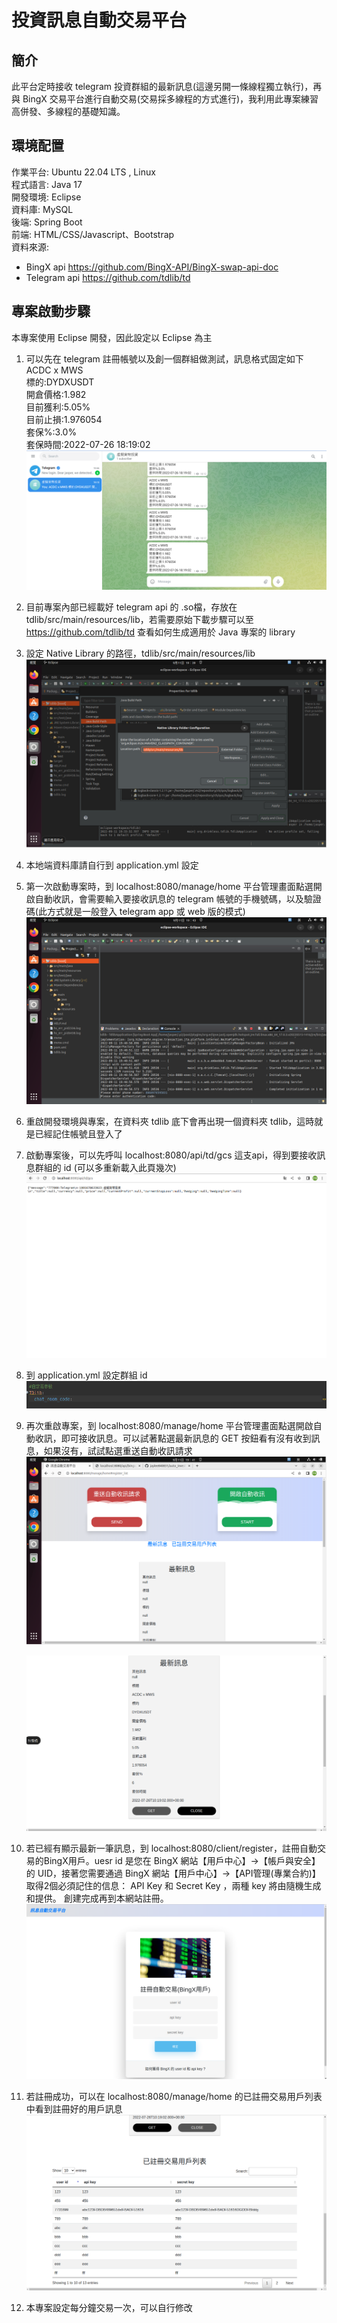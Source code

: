 # 投資訊息自動交易平台

## 簡介
此平台定時接收 telegram 投資群組的最新訊息(這邊另開一條線程獨立執行)，再與 BingX 交易平台進行自動交易(交易採多線程的方式進行)，我利用此專案練習高併發、多線程的基礎知識。

## 環境配置
作業平台: Ubuntu 22.04 LTS , Linux
<br>
程式語言: Java 17
<br>
開發環境: Eclipse
<br>
資料庫: MySQL
<br>
後端: Spring Boot
<br>
前端: HTML/CSS/Javascript、Bootstrap
<br>
資料來源:
- BingX api https://github.com/BingX-API/BingX-swap-api-doc
- Telegram api https://github.com/tdlib/td

## 專案啟動步驟
本專案使用 Eclipse 開發，因此設定以 Eclipse 為主
1. 可以先在 telegram 註冊帳號以及創一個群組做測試，訊息格式固定如下<br>
ACDC x MWS<br>
標的:DYDXUSDT<br>
開倉價格:1.982<br>
目前獲利:5.05%<br>
目前止損:1.976054<br>
套保%:3.0%<br>
套保時間:2022-07-26 18:19:02<br>
<img src="https://github.com/jaylee840831/auto_invest/blob/master/image/telegram%E8%A8%8A%E6%81%AF.png"/> <p>
2. 目前專案內部已經載好 telegram api 的 .so檔，存放在tdlib/src/main/resources/lib，若需要原始下載步驟可以至 https://github.com/tdlib/td 查看如何生成適用於 Java 專案的 library <p>
3. 設定 Native Library 的路徑，tdlib/src/main/resources/lib
<img src="https://github.com/jaylee840831/auto_invest/blob/master/image/tdlib%E8%B7%AF%E5%BE%91.png" /> <p>
4. 本地端資料庫請自行到 application.yml 設定 <p>
5. 第一次啟動專案時，到 localhost:8080/manage/home 平台管理畫面點選開啟自動收訊，會需要輸入要接收訊息的 telegram 帳號的手機號碼，以及驗證碼(此方式就是一般登入 telegram app 或 web 版的模式)
<img src="https://github.com/jaylee840831/auto_invest/blob/master/image/%E7%99%BB%E5%85%A5telegram.png" /> <p>
6. 重啟開發環境與專案，在資料夾 tdlib 底下會再出現一個資料夾 tdlib，這時就是已經記住帳號且登入了 <p>
7. 啟動專案後，可以先呼叫 localhost:8080/api/td/gcs 這支api，得到要接收訊息群組的 id (可以多重新載入此頁幾次)
<img src="https://github.com/jaylee840831/auto_invest/blob/master/image/%E5%8F%96%E5%BE%97room%20code.png" /> <p>
8. 到 application.yml 設定群組 id
<img src="https://github.com/jaylee840831/auto_invest/blob/master/image/roomcode.png" /> <p>
9. 再次重啟專案，到 localhost:8080/manage/home 平台管理畫面點選開啟自動收訊，即可接收訊息。可以試著點選最新訊息的 GET 按鈕看有沒有收到訊息，如果沒有，試試點選重送自動收訊請求
<img src="https://github.com/jaylee840831/auto_invest/blob/master/image/%E8%87%AA%E5%8B%95%E4%BA%A4%E6%98%93%E5%B9%B3%E5%8F%B0%E7%AE%A1%E7%90%86%E8%80%85%E7%95%AB%E9%9D%A2.png" /> <p>
<img src="https://github.com/jaylee840831/auto_invest/blob/master/image/%E6%9C%80%E6%96%B0%E8%A8%8A%E6%81%AF.png" /> <p>
10. 若已經有顯示最新一筆訊息，到 localhost:8080/client/register，註冊自動交易的BingX用戶。uesr id 是您在 BingX 網站【用戶中心】->【帳戶與安全】的 UID，接著您需要通過 BingX 網站【用戶中心】->【API管理(專業合約)】取得2個必須記住的信息： API Key 和 Secret Key ，兩種 key 將由隨機生成和提供。 創建完成再到本網站註冊。
<img src="https://github.com/jaylee840831/auto_invest/blob/master/image/%E8%A8%BB%E5%86%8A%E4%BA%A4%E6%98%93.png" /> <p>
11. 若註冊成功，可以在 localhost:8080/manage/home 的已註冊交易用戶列表中看到註冊好的用戶訊息
<img src="https://github.com/jaylee840831/auto_invest/blob/master/image/%E8%A8%BB%E5%86%8A%E4%BA%A4%E6%98%93%E5%88%97%E8%A1%A8.png" /> <p>
12. 本專案設定每分鐘交易一次，可以自行修改

